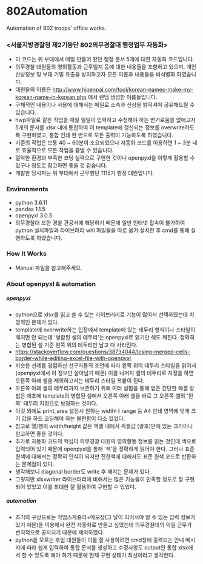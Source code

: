 # 802Automation
Automation of 802 troops' office works.

### <서울지방경찰청 제2기동단 802의무경찰대 행정업무 자동화>
* 이 코드는 위 부대에서 매일 만들어 왔던 행정 문서 5개에 대한 자동화 코드입니다.
* 의무경찰 대원들의 영외활동과 근무일지 등에 대한 내용들을 포함하고 있으며, 개인 신상정보 및 부대 기밀 유출을 방지하고자 모든 이름과 내용들을 비식별화 하였습니다.
* 대원들의 이름은 http://www.hipenpal.com/tool/korean-names-make-my-korean-name-in-korean.php 에서 랜덤 생성한 이름들입니다.
* 구체적인 내용이나 사용에 대해서는 메일로 소속과 신상을 밝히셔야 공유해드릴 수 있습니다.
* hwp파일로 같은 작업을 매일 일일이 입력하고 수정해야 하는 번거로움을 없애고자 5개의 문서를 xlsx 내에 통합하여 이 template에 갱신되는 정보를 overwrite하도록 구현하였고, 
통합 인쇄 한 번으로 모든 출력이 가능하도록 하였습니다.
* 기존의 작업은 보통 40 ~ 60분이 소요되었으나 자동화 코드를 이용하면 1 ~ 3분 내로 효율적으로 모든 작업을 끝낼 수 있습니다.
* 열악한 환경과 부족한 코딩 실력으로 구현한 것이니 openpyxl을 이렇게 활용할 수 있구나 정도로 참고하면 좋을 것 같습니다.
* 개발한 당사자는 위 부대에서 근무했던 1115기 행정 대원입니다.

### Environments
* python 3.6.11
* pandas 1.1.5
* openpyxl 3.0.5
* 의무경찰대 또한 경찰 관공서에 해당하기 때문에 일반 인터넷 접속이 불가하여 python 설치파일과 라이브러리 whl 파일들을 따로 옮겨 설치한 후 cmd를 통해 실행하도록 하였습니다.

### How It Works
* Manual 파일을 참고해주세요.

### About openpyxl & automation
##### openpyxl
* python으로 xlsx를 읽고 쓸 수 있는 라이브러리로 기능이 많아서 선택하였는데 치명적인 문제가 있다.
* template에 overwrite하는 입장에서 template에 있는 테두리 형식이나 스타일이 깨지면 안 되는데 '병합된 셀의 테두리'는 openpyxl로 읽기만 해도 깨진다.
정확히는 병합된 셀 기준 왼쪽 위의 테두리만 남고 다 사라진다.
* https://stackoverflow.com/questions/38734044/losing-merged-cells-border-while-editing-excel-file-with-openpyxl
* 비슷한 선례를 경험하신 선구자들의 조언에 따라 왼쪽 위의 테두리 스타일을 읽어서 (openpyxl에서 이 정보만 살아남기 때문) 이를 나머지 셀의 테두리로 지정을 하면 
오른쪽 아래 셀을 제외하고서는 테두리 스타일 복붙이 된다.
* 오른쪽 아래 셀의 테두리까지 보존하기 위해 여러 실험을 통해 얻은 간단한 해결 방법은 애초에 template의 병합된 셀에서 오른쪽 아래 셀을 바로 그 오른쪽 셀의 '왼쪽' 테두리 지정으로 보정하는 것이다.
* 이것 외에도 print_area 설정시 원하는 width나 range 등 A4 인쇄 영역에 맞게 크기 값을 하드 코딩해야 하는 불편함이 다소 있었다.
* 참고로 열/행의 width/height 값은 엑셀 내에서 픽셀값 (괄호)안에 있는 크기이니 참고하면 좋을 것이다.
* 추가로 자동화 코드의 핵심이 의무경찰 대원의 영외활동 정보를 읽는 것인데 색으로 입력되어 있기 때문에 openpyxl을 통해 '색'을 정확하게 읽어야 한다.
 그러나 표준 원색에 대해서는 정확히 인식이 되지만 진한색에 대해서도 표준 원색 코드로 반환하는 문제점이 있다.
* 생각해보니 diagonal border도 write 후 깨지는 문제가 있다.
* 그렇지만 xlsxwriter 라이브러리에 비해서는 많은 기능들이 만족할 정도로 잘 구현되어 있었고 이를 최대한 잘 활용하여 구현할 수 있었다.

##### automation
* 초기의 구상으로는 작업스케쥴러+메모장(그 날이 되어서야 알 수 있는 입력 정보가 있기 때문)을 이용해서 완전 자동화로 만들고 싶었는데 의무경찰대의 익일 근무가 변칙적으로 공지되기 때문에 제외하였다.
* python을 모르는 후임 대원들이 이를 잘 사용하려면 cmd창에 출력되는 안내 메시지에 따라 쉽게 입력하여 통합 문서를 생성하고 수정사항도 output인 통합 xlsx에서 할 수 있도록 해야 하기 때문에
현재 구현 상태가 최선이라고 생각한다.
